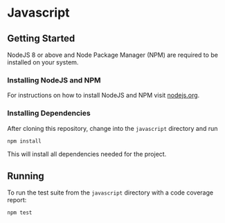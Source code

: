 # Javascript

## Getting Started

NodeJS 8 or above and Node Package Manager (NPM) are required to be installed on your system.


### Installing NodeJS and NPM

For instructions on how to install NodeJS and NPM visit [nodejs.org](https://nodejs.org/en/download/current/).


### Installing Dependencies

After cloning this repository, change into the `javascript` directory and run

```bash
npm install
```

This will install all dependencies needed for the project.


## Running

To run the test suite from the `javascript` directory with a code coverage report:

```bash
npm test
```

